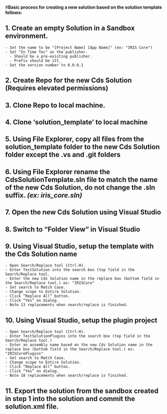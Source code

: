#**Basic process for creating a new solution based on the solution template follows:**
## 1. Create an empty Solution in a Sandbox environment.
    - Set the name to be "[Project Name] [App Name]" (ex: "IRIS Core")
    - Set "In Time Tec" as the publisher.
      - Should be a pre-existing publisher.
      - Prefix should be itt_
    - Set the version number to 0.0.0.1
## 2. Create Repo for the new Cds Solution (Requires elevated permissions)
## 3. Clone Repo to local machine.
## 4. Clone ‘solution_template’ to local machine
## 5. Using File Explorer, copy all files from the solution_template folder to the new Cds Solution folder except the .vs and .git folders
## 6. Using File Explorer rename the CdsSolutionTemplate.sln file to match the name of the new Cds Solution, do not change the .sln suffix. _(ex: iris_core.sln)_
## 7. Open the new Cds Solution using Visual Studio
## 8. Switch to “Folder View” in Visual Studio
## 9. Using Visual Studio, setup the template with the Cds Solution name
    - Open Search/Replace tool (Ctrl-H).
    - Enter TestSolution into the search box (top field in the Search/Replace tool.
    - Enter the new Cds Solution name in the replace box (bottom field in the Search/Replace tool.) ex: "IRISCore"
    - Set search to Match Case.
    - Change scope to Entire Solution.
    - Click “Replace All” button.
    - Click “Yes” on dialog.
    - Note 13 replacements when search/replace is finished.
## 10. Using Visual Studio, setup the plugin project
    - Open Search/Replace tool (Ctrl-H).
    - Enter TestSolutionPlugins into the search box (top field in the Search/Replace tool.)
    - Enter an assembly name based on the new Cds Solution name in the replace box (bottom field in the Search/Replace tool.) ex: "IRISCorePlugins"
    - Set search to Match Case.
    - Change scope to Entire Solution.
    - Click “Replace All” button.
    - Click “Yes” on dialog.
    - Note 18 replacements when search/replace is finished.
## 11. Export the solution from the sandbox created in step 1 into the solution and commit the solution.xml file.
